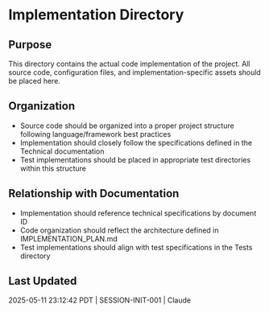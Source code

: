 # Implementation Directory

## Purpose
This directory contains the actual code implementation of the project. All source code, configuration files, and implementation-specific assets should be placed here.

## Organization
- Source code should be organized into a proper project structure following language/framework best practices
- Implementation should closely follow the specifications defined in the Technical documentation
- Test implementations should be placed in appropriate test directories within this structure

## Relationship with Documentation
- Implementation should reference technical specifications by document ID
- Code organization should reflect the architecture defined in IMPLEMENTATION_PLAN.md
- Test implementations should align with test specifications in the Tests directory

## Last Updated
2025-05-11 23:12:42 PDT | SESSION-INIT-001 | Claude
